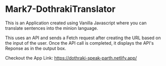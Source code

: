 # Mark7-DothrakiTranslator

This is an Application created using Vanilla Javascript where you can translate sentences into the minion language.

This uses an API and sends a Fetch request after creating the URL based on the input of the user. Once the API call is completed, it displays the API's Reponse as in the output box.

Checkout the App Link: https://dothraki-speak-parth.netlify.app/
